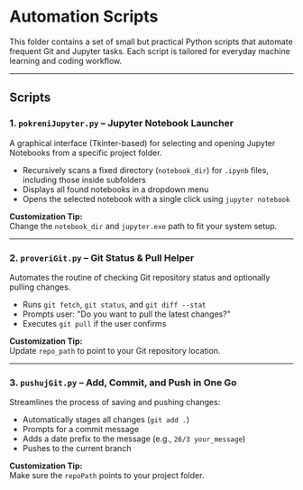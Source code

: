 # Automation Scripts

This folder contains a set of small but practical Python scripts that automate frequent Git and Jupyter tasks. Each script is tailored for everyday machine learning and coding workflow.

---

## Scripts

### 1. `pokreniJupyter.py` – Jupyter Notebook Launcher

A graphical interface (Tkinter-based) for selecting and opening Jupyter Notebooks from a specific project folder.

- Recursively scans a fixed directory (`notebook_dir`) for `.ipynb` files, including those inside subfolders
- Displays all found notebooks in a dropdown menu
- Opens the selected notebook with a single click using `jupyter notebook`

**Customization Tip:**  
Change the `notebook_dir` and `jupyter.exe` path to fit your system setup.

---

### 2. `proveriGit.py` – Git Status & Pull Helper

Automates the routine of checking Git repository status and optionally pulling changes.

- Runs `git fetch`, `git status`, and `git diff --stat`
- Prompts user: "Do you want to pull the latest changes?"
- Executes `git pull` if the user confirms

**Customization Tip:**  
Update `repo_path` to point to your Git repository location.

---

### 3. `pushujGit.py` – Add, Commit, and Push in One Go

Streamlines the process of saving and pushing changes:

- Automatically stages all changes (`git add .`)
- Prompts for a commit message
- Adds a date prefix to the message (e.g., `26/3 your_message`)
- Pushes to the current branch

**Customization Tip:**  
Make sure the `repoPath` points to your project folder.
